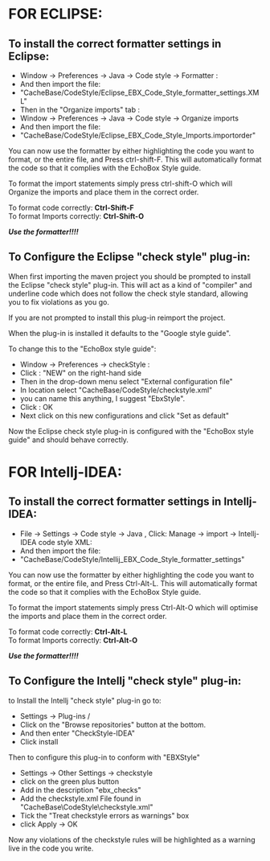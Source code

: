 # FOR ECLIPSE:

## To install the correct formatter settings in Eclipse:

* Window -> Preferences -> Java -> Code style -> Formatter :
* And then import the file:
* "CacheBase/CodeStyle/Eclipse_EBX_Code_Style_formatter_settings.XML"
* Then in the "Organize imports" tab :
* Window -> Preferences -> Java -> Code style -> Organize imports
* And then import the file:
* "CacheBase/CodeStyle/Eclipse_EBX_Code_Style_Imports.importorder"

You can now use the formatter by either highlighting the code you want
to format, or the entire file, and Press ctrl-shift-F. This will
automatically format the code so that it complies with the EchoBox Style
guide.

To format the import statements simply press ctrl-shift-O which will Organize the imports and
place them in the correct order.

To format code correctly: **Ctrl-Shift-F**  
To format Imports correctly: **Ctrl-Shift-O**

**_Use the formatter!!!!_**

## To Configure the Eclipse "check style" plug-in:

When first importing the maven project you should be prompted to install
the Eclipse "check style" plug-in. This will act as a kind of "compiler" and underline code which
does not follow the check style standard, allowing you to fix violations as you go.

If you are not prompted to install this plug-in reimport the project.

When the plug-in is installed it defaults to the "Google style guide".

To change this to the "EchoBox style guide":

* Window -> Preferences -> checkStyle :
* Click : "NEW" on the right-hand side
* Then in the drop-down menu select "External configuration file"
* In location select "CacheBase/CodeStyle/checkstyle.xml"
* you can name this anything, I suggest "EbxStyle".
* Click : OK
* Next click on this new configurations and click "Set as default"

Now the Eclipse check style plug-in is configured with the "EchoBox style guide" and should
behave correctly.

# FOR Intellj-IDEA:

## To install the correct formatter settings in Intellj-IDEA:

* File -> Settings -> Code style -> Java , Click: Manage -> import -> Intellj-IDEA code style XML:
* And then import the file:
* "CacheBase/CodeStyle/Intellij_EBX_Code_Style_formatter_settings"

You can now use the formatter by either highlighting the code you want
to format, or the entire file, and Press Ctrl-Alt-L. This will
automatically format the code so that it complies with the EchoBox Style
guide.

To format the import statements simply press Ctrl-Alt-O which will optimise the imports and
place them in the correct order.

To format code correctly: **Ctrl-Alt-L**  
To format Imports correctly: **Ctrl-Alt-O**

**_Use the formatter!!!!_**

## To Configure the Intellj "check style" plug-in:

to Install the Intellj "check style" plug-in go to:

* Settings -> Plug-ins /
* Click on the "Browse repositories" button at the bottom.
* And then enter "CheckStyle-IDEA"
* Click install

Then to configure this plug-in to conform with "EBXStyle"

* Settings -> Other Settings -> checkstyle
* click on the green plus button
* Add in the description "ebx_checks"
* Add the checkstyle.xml File found in
  "CacheBase\CodeStyle\checkstyle.xml"
* Tick the "Treat checkstyle errors as warnings" box
* click Apply -> OK

Now any violations of the checkstyle rules will be highlighted as a warning live in the code you
write.
